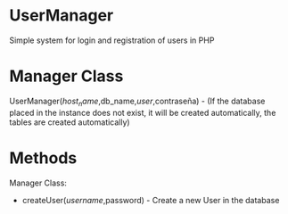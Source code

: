 # UserManager
Simple system for login and registration of users in PHP

# Manager Class
 UserManager($host_name,$db_name,$user,$contraseña) - (If the database placed in the instance does not exist, it will be created            automatically, the tables are created automatically)

# Methods
Manager Class:
  * createUser($username,$password) - Create a new User in the database
